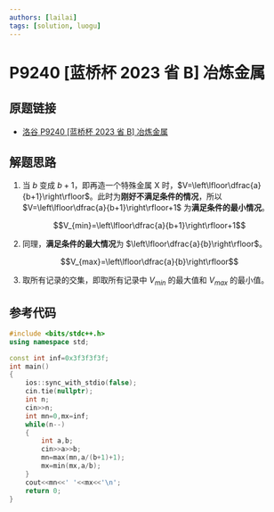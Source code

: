 ```yaml
---
authors: [lailai]
tags: [solution, luogu]
---
```


# P9240 [蓝桥杯 2023 省 B] 冶炼金属

## 原题链接

- [洛谷 P9240 [蓝桥杯 2023 省 B] 冶炼金属](https://www.luogu.com.cn/problem/P9240)

<!-- truncate -->

## 解题思路

1. 当 $b$ 变成 $b+1$，即再造一个特殊金属 X 时，$V=\left\lfloor\dfrac{a}{b+1}\right\rfloor$。此时为**刚好不满足条件的情况**，所以 $V=\left\lfloor\dfrac{a}{b+1}\right\rfloor+1$ 为**满足条件的最小情况**。

$$V_{min}=\left\lfloor\dfrac{a}{b+1}\right\rfloor+1$$

2. 同理，**满足条件的最大情况**为 $\left\lfloor\dfrac{a}{b}\right\rfloor$。

$$V_{max}=\left\lfloor\dfrac{a}{b}\right\rfloor$$

3. 取所有记录的交集，即取所有记录中 $V_{min}$ 的最大值和 $V_{max}$ 的最小值。

## 参考代码

```cpp
#include <bits/stdc++.h>
using namespace std;

const int inf=0x3f3f3f3f;
int main()
{
	ios::sync_with_stdio(false);
	cin.tie(nullptr);
	int n;
	cin>>n;
	int mn=0,mx=inf;
	while(n--)
	{
		int a,b;
		cin>>a>>b;
		mn=max(mn,a/(b+1)+1);
		mx=min(mx,a/b);
	}
	cout<<mn<<' '<<mx<<'\n';
	return 0;
}
```

